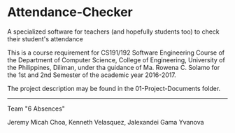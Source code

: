 # Attendance-Checker
A specialized software for teachers (and hopefully students too) to check their student's attendance

This is a course requirement for CS191/192 Software Engineering Course of the Department of Computer Science, College of Engineering, University of the Philippines, Diliman, under tha guidance of Ma. Rowena C. Solamo for the 1st and 2nd Semester of the academic year 2016-2017.

The project description may be found in the 01-Project-Documents folder.

------------------------------------------------

Team "6 Absences"

Jeremy Micah Choa,
Kenneth Velasquez,
Jalexandei Gama Yvanova
